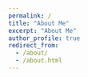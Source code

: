 ```yaml
---
permalink: /
title: "About Me"
excerpt: "About Me"
author_profile: true
redirect_from:
  - /about/
  - /about.html
---
```


